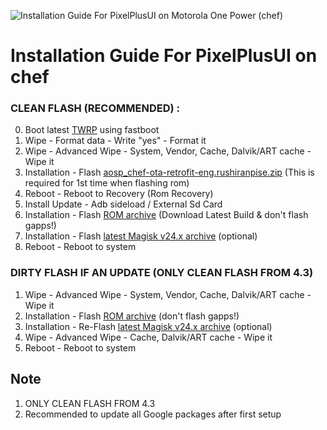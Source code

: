 ![Installation Guide For PixelPlusUI on Motorola One Power (chef)](https://i.imgur.com/pmZkslu.png "Installation")

# Installation Guide For PixelPlusUI on chef

### CLEAN FLASH (RECOMMENDED) :
0. Boot latest [TWRP](https://dl.twrp.me/chef/twrp-3.6.1_9-0-chef.img) using fastboot
1. Wipe - Format data - Write "yes" - Format it
2. Wipe - Advanced Wipe - System, Vendor, Cache, Dalvik/ART cache - Wipe it
3. Installation - Flash [aosp_chef-ota-retrofit-eng.rushiranpise.zip](https://drive.google.com/u/0/uc?id=1wGX4WHos0cTfoKsmdmdbnH2exsZ5hXg8&export=download) (This is required for 1st time when flashing rom)
4. Reboot - Reboot to Recovery (Rom Recovery)
5. Install Update - Adb sideload / External Sd Card
2. Installation - Flash <a href=https://ppui.site/download>ROM archive</a> (Download Latest Build & don't flash gapps!)
3. Installation - Flash <a href=https://github.com/topjohnwu/Magisk/releases>latest Magisk v24.x archive</a> (optional)
6. Reboot - Reboot to system

### DIRTY FLASH IF AN UPDATE (ONLY CLEAN FLASH FROM 4.3)
1. Wipe - Advanced Wipe - System, Vendor, Cache, Dalvik/ART cache - Wipe it
2. Installation - Flash <a href=https://ppui.site/download>ROM archive</a> (don't flash gapps!)
3. Installation - Re-Flash <a href=https://github.com/topjohnwu/Magisk/releases>latest Magisk v24.x archive</a> (optional)
4. Wipe - Advanced Wipe - Cache, Dalvik/ART cache - Wipe it
5. Reboot - Reboot to system

## Note
1. ONLY CLEAN FLASH FROM 4.3
2. Recommended to update all Google packages after first setup
